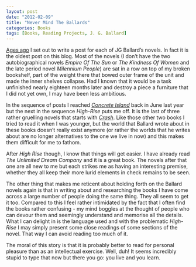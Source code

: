 ```yaml
---
layout: post
date: "2012-02-09"
title: "Never Mind The Ballards"
categories: Books
tags: [Books, Reading Projects, J. G. Ballard]
---
```


[Ages ago](j-g-ballard) I set out to write a post for each of JG Ballard’s novels. In fact it is the oldest post on this blog. Most of the novels (I don’t have the two autobiographical novels _Empire Of The Sun_ or _The Kindness Of Women_ and the late period novel _Milennium People_) are sat in a row on top of my broken bookshelf, part of the weight there that bowed outer frame of the unit and made the inner shelves collapse. Had I known that it would be a task unfinished nearly eighteen months later and destroy a piece a furniture that I did not yet own, I may have been less ambitious.

In the sequence of posts I reached [_Concrete Island_](concrete-island) back in June last year but the next in the sequence _High-Rise_ puts me off. It is the last of three rather gruelling novels that starts with [_Crash_](crash). Like those other two books I tried to read it when I was younger, but the world that Ballard wrote about in these books doesn’t really exist anymore (or rather the worlds that he writes about are no longer alternatives to the one we live in now) and this makes them difficult for me to fathom.

After _High Rise_ though, I know that things will get easier. I have already read _The Unlimited Dream Company_ and it is a great book. The novels after that one are all new to me but each strikes me as having an interesting premise, whether they all keep their more lurid elements in check remains to be seen.

The other thing that makes me reticent about holding forth on the Ballard novels again is that in writing about and researching the books I have come across a large number of people doing the same thing. They all seem to get it too. Compared to this I feel rather intimidated by the fact that I often find the books rather confusing - my mind boggles at the thought of people who can devour them and seemingly understand and memorise all the details. What I can delight in is the language used and with the problematic _High-Rise_ I may simply present some close readings of some sections of the novel. That way I can avoid reading too much of it.

The moral of this story is that it is probably better to read for personal pleasure than as an intellectual exercise. Well, duh! It seems incredibly stupid to type that now but there you go: you live and you learn.